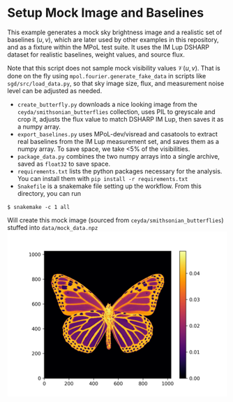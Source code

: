 # Setup Mock Image and Baselines

This example generates a mock sky brightness image and a realistic set of baselines $(u,v)$, which are later used by other examples in this repository, and as a fixture within the MPoL test suite. It uses the IM Lup DSHARP dataset for realistic baselines, weight values, and source flux. 

Note that this script does not sample mock visibility values $\mathcal{V}(u,v)$. That is done on the fly using `mpol.fourier.generate_fake_data` in scripts like `sgd/src/load_data.py`, so that sky image size, flux, and measurement noise level can be adjusted as needed.

* `create_butterfly.py` downloads a nice looking image from the `ceyda/smithsonian_butterflies` collection, uses PIL to greyscale and crop it, adjusts the flux value to match DSHARP IM Lup, then saves it as a numpy array.
* `export_baselines.py` uses MPoL-dev/visread and casatools to extract real baselines from the IM Lup measurement set, and saves them as a numpy array. To save space, we take <5% of the visibilities.
* `package_data.py` combines the two numpy arrays into a single archive, saved as `float32` to save space.
* `requirements.txt` lists the python packages necessary for the analysis. You can install them with `pip install -r requirements.txt`
* `Snakefile` is a snakemake file setting up the workflow. From this directory, you can run 

```
$ snakemake -c 1 all
```

Will create this mock image (sourced from `ceyda/smithsonian_butterflies`) stuffed into `data/mock_data.npz`
![Mock Image](img_plot.png)